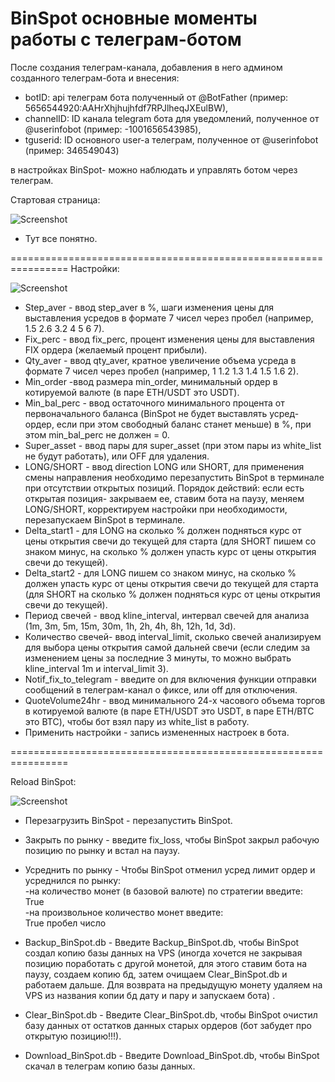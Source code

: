 # BinSpot основные моменты работы с телеграм-ботом

После создания телеграм-канала, добавления в него админом созданного телеграм-бота и внесения:
- botID: api телеграм бота полученный от @BotFather (пример: 5656544920:AAHrXhjhujhfdf7RPJlheqJXEulBW),
- channelID: ID канала telegram бота для уведомлений, полученное от @userinfobot (пример: -1001656543985),
- tguserid: ID основного user-a телеграм, полученное от @userinfobot (пример: 346549043)

в настройках BinSpot- можно наблюдать и управлять ботом через телеграм.

  Стартовая страница:

![Screenshot](https://github.com/ebot732/BinSpot/blob/main/screenshots/StartBinSpot.png)

-  Тут все понятно.

================================================================
  Настройки:

![Screenshot](https://github.com/ebot732/BinSpot/blob/main/screenshots/НастройкиBinSpot.png)

- Step_aver - ввод step_aver в %, шаги изменения цены для выставления усредов в формате 7 чисел через пробел (например, 1.5 2.6 3.2 4 5 6 7).  
- Fix_perc - ввод fix_perc, процент изменения цены для выставления FIX ордера (желаемый процент прибыли).  
- Qty_aver - ввод qty_aver, кратное увеличение объема усреда в формате 7 чисел через пробел (например, 1 1.2 1.3 1.4 1.5 1.6 2).  
- Min_order -ввод размера min_order, минимальный ордер в котируемой валюте (в паре ETH/USDT это USDT).  
- Min_bal_perc - ввод остаточного минимального процента от первоначального баланса (BinSpot не будет выставлять усред-ордер, если при этом свободный баланс станет меньше) в %, при этом min_bal_perc не должен = 0.  
- Super_asset - ввод пары для super_asset (при этом пары из white_list не будут работать), или OFF для удаления.  
- LONG/SHORT - ввод direction LONG или SHORT, для применения смены направления необходимо перезапустить BinSpot в терминале при отсутствии открытых позиций. Порядок действий: если есть открытая позиция- закрываем ее, ставим бота на паузу, меняем LONG/SHORT, корректируем настройки при необходимости, перезапускаем BinSpot в терминале.
- Delta_start1 - для LONG на сколько % должен подняться курс от цены открытия свечи до текущей для старта (для SHORT пишем со знаком минус, на сколько % должен упасть курс от цены открытия свечи до текущей).  
- Delta_start2 - для LONG пишем со знаком минус, на сколько % должен упасть курс от цены открытия свечи до текущей для старта (для SHORT на сколько % должен подняться курс от цены открытия свечи до текущей).  
- Период свечей - ввод kline_interval, интервал свечей для анализа (1m, 3m, 5m, 15m, 30m, 1h, 2h, 4h, 8h, 12h, 1d, 3d).  
- Количество свечей- ввод interval_limit, сколько свечей анализируем для выбора цены открытия самой дальней свечи (если следим за изменением цены за последние 3 минуты, то можно выбрать kline_interval 1m и interval_limit 3).    
- Notif_fix_to_telegram - введите on для включения функции отправки сообщений в телеграм-канал о фиксе, или off для отключения.  
- QuoteVolume24hr - ввод минимального 24-х часового объема торгов в котируемой валюте (в паре ETH/USDT это USDT, в паре ETH/BTC это BTC), чтобы бот взял пару из white_list в работу.  
- Применить настройки - запись измененных настроек в бота.  

================================================================

  Reload BinSpot:

![Screenshot](https://github.com/ebot732/BinSpot/blob/main/screenshots/ReloadBinSpot.png)

- Перезагрузить BinSpot - перезапустить BinSpot.  
- Закрыть по рынку - введите fix_loss, чтобы BinSpot закрыл рабочую позицию по рынку и встал на паузу.  
- Усреднить по рынку - Чтобы BinSpot отменил усред лимит ордер и усреднился по рынку:  
-на количество монет (в базовой валюте) по стратегии введите:  
  True  
-на произвольное количество монет введите:  
  True пробел число  
  
- Backup_BinSpot.db - Введите Backup_BinSpot.db, чтобы BinSpot создал копию базы данных на  VPS (иногда хочется не закрывая позицию поработать с другой монетой, для этого ставим бота на паузу, создаем копию бд, затем очищаем Clear_BinSpot.db и работаем дальше. Для возврата на предыдущую монету удаляем на VPS из названия копии бд дату и пару и запускаем бота) .  
- Clear_BinSpot.db - Введите Clear_BinSpot.db, чтобы BinSpot очистил базу данных от остатков данных старых ордеров (бот забудет про открытую позицию!!!).  
- Download_BinSpot.db - Введите Download_BinSpot.db, чтобы BinSpot скачал в телеграм копию базы данных.  


  
  

